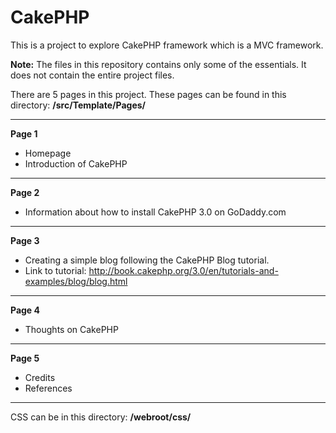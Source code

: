 # CakePHP

This is a project to explore CakePHP framework which is a MVC framework.

**Note:** The files in this repository contains only some of the essentials. It does not contain the entire project files.

There are 5 pages in this project. These pages can be found in this directory: **/src/Template/Pages/**

---------------------

**Page 1**
- Homepage
- Introduction of CakePHP

---------------------

**Page 2**
- Information about how to install CakePHP 3.0 on GoDaddy.com

---------------------

**Page 3**
- Creating a simple blog following the CakePHP Blog tutorial.
- Link to tutorial: http://book.cakephp.org/3.0/en/tutorials-and-examples/blog/blog.html

---------------------

**Page 4**
- Thoughts on CakePHP

---------------------

**Page 5**
- Credits
- References

---------------------

CSS can be in this directory: **/webroot/css/**

